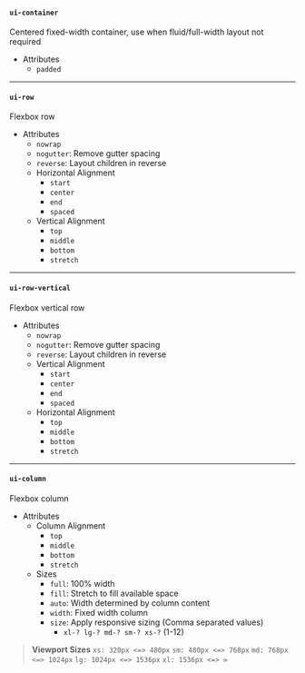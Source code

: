 #### `ui-container`
Centered fixed-width container, use when fluid/full-width layout not required

* Attributes
  * `padded`

---

#### `ui-row`
Flexbox row

* Attributes
  * `nowrap`
  * `nogutter`: Remove gutter spacing
  * `reverse`: Layout children in reverse
  * Horizontal Alignment
    * `start`
    * `center`
    * `end`
    * `spaced`
  * Vertical Alignment
    * `top`
    * `middle`
    * `bottom`
    * `stretch`

---

#### `ui-row-vertical`
Flexbox vertical row

* Attributes
  * `nowrap`
  * `nogutter`: Remove gutter spacing
  * `reverse`: Layout children in reverse
  * Vertical Alignment
    * `start`
    * `center`
    * `end`
    * `spaced`
  * Horizontal Alignment
    * `top`
    * `middle`
    * `bottom`
    * `stretch`

---

#### `ui-column`
Flexbox column

* Attributes
  * Column Alignment
    * `top`
    * `middle`
    * `bottom`
    * `stretch`
  * Sizes
    * `full`: 100% width
    * `fill`: Stretch to fill available space
    * `auto`: Width determined by column content
    * `width`: Fixed width column
    * `size`: Apply responsive sizing (Comma separated values)
      * `xl-? lg-? md-? sm-? xs-?` (1-12)

> __Viewport Sizes__
> `xs: 320px <=> 480px`
> `sm: 480px <=> 768px`
> `md: 768px <=> 1024px`
> `lg: 1024px <=> 1536px`
> `xl: 1536px <=> ∞`
